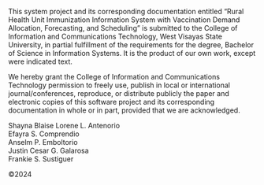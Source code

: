 This system project and its corresponding documentation entitled “Rural Health Unit Immunization Information System with Vaccination Demand Allocation, Forecasting, and Scheduling” is submitted to the College of Information and Communications Technology, West Visayas State University, in partial fulfillment of the requirements for the degree, Bachelor of Science in Information Systems. It is the product of our own work, except were indicated text.

We hereby grant the College of Information and Communications Technology permission to freely use, publish in local or international journal/conferences, reproduce, or distribute publicly the paper and electronic copies of this software project and its corresponding documentation in whole or in part, provided that we are acknowledged.


Shayna Blaise Lorene L. Antenorio <br>
Efayra S. Comprendio <br>
Anselm P. Emboltorio <br>
Justin Cesar G. Galarosa <br>
Frankie S. Sustiguer <br>


&copy;2024
